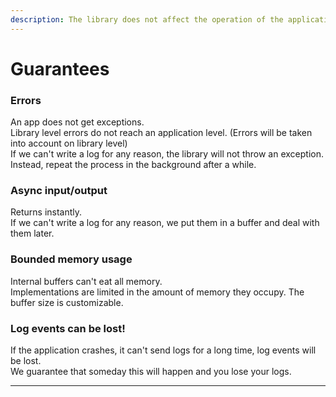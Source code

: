 ```yaml
---
description: The library does not affect the operation of the application.
---
```


# Guarantees

### Errors

An app does not get exceptions.  
Library level errors do not reach an application level. \(Errors will be taken into account on library level\)  
If we can't write a log for any reason, the library will not throw an exception. Instead, repeat the process in the background after a while.

### Async input/output

Returns instantly.  
If we can't write a log for any reason, we put them in a buffer and deal with them later.

### **Bounded memory usage**

Internal buffers can't eat all memory.  
Implementations are limited in the amount of memory they occupy. The buffer size is customizable.

### Log events can be lost!

If the application crashes, it can't send logs for a long time, log events will be lost.   
We guarantee that someday this will happen and you lose your logs.  
  
  
****

